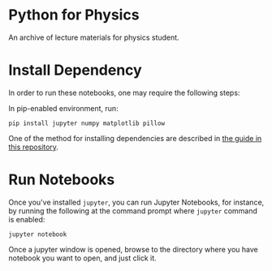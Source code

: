 # Python for Physics
An archive of lecture materials for physics student.

# Install Dependency
In order to run these notebooks, one may require the following steps:

In pip-enabled environment, run:

``` shell
pip install jupyter numpy matplotlib pillow
```

One of the method for installing dependencies are described in [the guide in this repository](https://github.com/jam31118/notebooks-qm/blob/master/00-ready/00-environment-preparation-guide.pdf).

# Run Notebooks
Once you've installed `jupyter`,
you can run Jupyter Notebooks, for instance, 
by running the following at the command prompt where `jupyter` command is enabled:
``` shell
jupyter notebook
```

Once a jupyter window is opened, browse to the directory where you have notebook you want to open,
and just click it.
